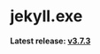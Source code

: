 jekyll.exe
==========

**Latest release: [v3.7.3](https://github.com/altbdoor/jekyll-exe/releases/tag/stable-v3.7.3)**
